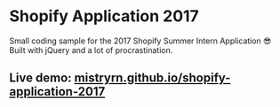 # Shopify Application 2017

Small coding sample for the 2017 Shopify Summer Intern Application 😎
Built with jQuery and a lot of procrastination.

## Live demo: [mistryrn.github.io/shopify-application-2017](https://mistryrn.github.io/shopify-application-2017/)
